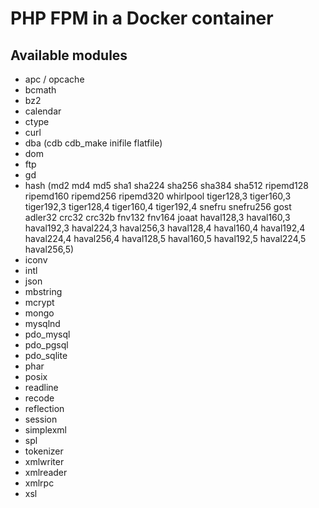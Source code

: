 PHP FPM in a Docker container
=========================

Available modules
-----------------

- apc / opcache
- bcmath
- bz2
- calendar
- ctype
- curl
- dba (cdb cdb_make inifile flatfile)
- dom
- ftp
- gd
- hash (md2 md4 md5 sha1 sha224 sha256 sha384 sha512 ripemd128 ripemd160 ripemd256 ripemd320 whirlpool tiger128,3 tiger160,3 tiger192,3 tiger128,4 tiger160,4 tiger192,4 snefru snefru256 gost adler32 crc32 crc32b fnv132 fnv164 joaat haval128,3 haval160,3 haval192,3 haval224,3 haval256,3 haval128,4 haval160,4 haval192,4 haval224,4 haval256,4 haval128,5 haval160,5 haval192,5 haval224,5 haval256,5)
- iconv
- intl
- json
- mbstring
- mcrypt
- mongo
- mysqlnd
- pdo_mysql
- pdo_pgsql
- pdo_sqlite
- phar
- posix
- readline
- recode
- reflection
- session
- simplexml
- spl
- tokenizer
- xmlwriter
- xmlreader
- xmlrpc
- xsl
